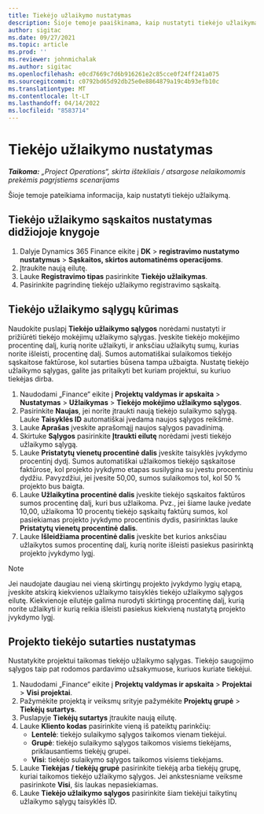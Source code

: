 ```yaml
---
title: Tiekėjo užlaikymo nustatymas
description: Šioje temoje paaiškinama, kaip nustatyti tiekėjo užlaikymą.
author: sigitac
ms.date: 09/27/2021
ms.topic: article
ms.prod: ''
ms.reviewer: johnmichalak
ms.author: sigitac
ms.openlocfilehash: e0cd7669c7d6b916261e2c85cce0f24ff241a075
ms.sourcegitcommit: c0792bd65d92db25e0e8864879a19c4b93efb10c
ms.translationtype: MT
ms.contentlocale: lt-LT
ms.lasthandoff: 04/14/2022
ms.locfileid: "8583714"
---
```

# <a name="set-up-vendor-retention"></a>Tiekėjo užlaikymo nustatymas

_**Taikoma:** „Project Operations“, skirta ištekliais / atsargose nelaikomomis prekėmis pagrįstiems scenarijams_

Šioje temoje pateikiama informacija, kaip nustatyti tiekėjo užlaikymą.

## <a name="set-up-a-vendor-retention-account-in-general-ledger"></a>Tiekėjo užlaikymo sąskaitos nustatymas didžiojoje knygoje

1. Dalyje Dynamics 365 Finance eikite į **DK** > **registravimo nustatymo nustatymus** > **Sąskaitos, skirtos automatinėms operacijoms**.
2. Įtraukite naują eilutę.
3. Lauke **Registravimo tipas** pasirinkite **Tiekėjo užlaikymas**.
4. Pasirinkite pagrindinę tiekėjo užlaikymo registravimo sąskaitą.

## <a name="create-vendor-retention-terms"></a>Tiekėjo užlaikymo sąlygų kūrimas

Naudokite puslapį **Tiekėjo užlaikymo sąlygos** norėdami nustatyti ir prižiūrėti tiekėjo mokėjimų užlaikymo sąlygas. Įveskite tiekėjo mokėjimo procentinę dalį, kurią norite užlaikyti, ir anksčiau užlaikytų sumų, kurias norite išleisti, procentinę dalį. Sumos automatiškai sulaikomos tiekėjo sąskaitose faktūrose, kol sutarties būsena tampa užbaigta. Nustatę tiekėjo užlaikymo sąlygas, galite jas pritaikyti bet kuriam projektui, su kuriuo tiekėjas dirba.

1. Naudodami „Finance“ eikite į **Projektų valdymas ir apskaita** > **Nustatymas** > **Užlaikymas** > **Tiekėjo mokėjimo užlaikymo sąlygos**.
2. Pasirinkite **Naujas**, jei norite įtraukti naują tiekėjo sulaikymo sąlygą. Lauke **Taisyklės ID** automatiškai įvedama naujos sąlygos reikšmė. 
3. Lauke **Aprašas** įveskite aprašomąjį naujos sąlygos pavadinimą.
4. Skirtuke **Sąlygos** pasirinkite **Įtraukti eilutę** norėdami įvesti tiekėjo užlaikymo sąlygą.
5. Lauke **Pristatytų vienetų procentinė dalis** įveskite taisyklės įvykdymo procentinį dydį. Sumos automatiškai užlaikomos tiekėjo sąskaitose faktūrose, kol projekto įvykdymo etapas susilygina su įvestu procentiniu dydžiu. Pavyzdžiui, jei įvesite 50,00, sumos sulaikomos tol, kol 50 % projekto bus baigta.
6. Lauke **Užlaikytina procentinė dalis** įveskite tiekėjo sąskaitos faktūros sumos procentinę dalį, kuri bus užlaikoma. Pvz., jei šiame lauke įvedate 10,00, užlaikoma 10 procentų tiekėjo sąskaitų faktūrų sumos, kol pasiekiamas projekto įvykdymo procentinis dydis, pasirinktas lauke **Pristatytų vienetų procentinė dalis**.
7. Lauke **Išleidžiama procentinė dalis** įveskite bet kurios anksčiau užlaikytos sumos procentinę dalį, kurią norite išleisti pasiekus pasirinktą projekto įvykdymo lygį.

> [!NOTE]
> Jei naudojate daugiau nei vieną skirtingų projekto įvykdymo lygių etapą, įveskite atskirą kiekvienos užlaikymo taisyklės tiekėjo užlaikymo sąlygos eilutę. Kiekvienoje eilutėje galima nurodyti skirtingą procentinę dalį, kurią norite užlaikyti ir kurią reikia išleisti pasiekus kiekvieną nustatytą projekto įvykdymo lygį.

## <a name="set-up-a-vendor-agreement-for-the-project"></a>Projekto tiekėjo sutarties nustatymas

Nustatykite projektui taikomas tiekėjo užlaikymo sąlygas. Tiekėjo saugojimo sąlygos taip pat rodomos pardavimo užsakymuose, kuriuos kuriate tiekėjui.

1. Naudodami „Finance“ eikite į **Projektų valdymas ir apskaita** > **Projektai** > **Visi projektai**. 
2. Pažymėkite projektą ir veiksmų srityje pažymėkite **Projektų grupė** > **Tiekėjų sutartys**.
3. Puslapyje **Tiekėjų sutartys** įtraukite naują eilutę.
4. Lauke **Kliento kodas** pasirinkite vieną iš pateiktų parinkčių:
   - **Lentelė**: tiekėjo sulaikymo sąlygos taikomos vienam tiekėjui.
   - **Grupė**: tiekėjo sulaikymo sąlygos taikomos visiems tiekėjams, priklausantiems tiekėjų grupei.
   - **Visi**: tiekėjo sulaikymo sąlygos taikomos visiems tiekėjams.
5. Lauke **Tiekėjas / tiekėjų grupė** pasirinkite tiekėją arba tiekėjų grupę, kuriai taikomos tiekėjo užlaikymo sąlygos. Jei ankstesniame veiksme pasirinkote **Visi**, šis laukas nepasiekiamas.
6. Lauke **Tiekėjo užlaikymo sąlygos** pasirinkite šiam tiekėjui taikytinų užlaikymo sąlygų taisyklės ID.

